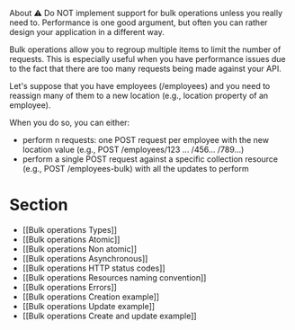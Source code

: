 About
⚠️ Do NOT implement support for bulk operations unless you really need to. Performance is one good argument, but often you can rather design your application in a different way.

Bulk operations allow you to regroup multiple items to limit the number of requests. This is especially useful when you have performance issues due to the fact that there are too many requests being made against your API.

Let's suppose that you have employees (/employees) and you need to reassign many of them to a new location (e.g., location property of an employee).

When you do so, you can either:
* perform n requests: one POST request per employee with the new location value (e.g., POST /employees/123 ... /456... /789...)
* perform a single POST request against a specific collection resource (e.g., POST /employees-bulk) with all the updates to perform

# Section
* [[Bulk operations Types]]
* [[Bulk operations Atomic]]
* [[Bulk operations Non atomic]]
* [[Bulk operations Asynchronous]]
* [[Bulk operations HTTP status codes]]
* [[Bulk operations Resources naming convention]]
* [[Bulk operations Errors]]
* [[Bulk operations Creation example]]
* [[Bulk operations Update example]]
* [[Bulk operations Create and update example]]
